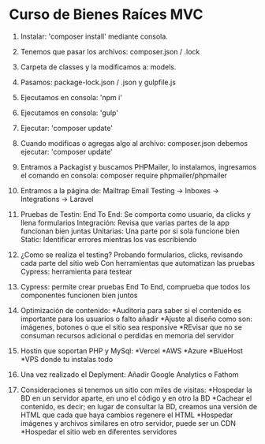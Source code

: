 # Curso de Bienes Raíces MVC 

1. Instalar: 'composer install' mediante consola.

2. Tenemos que pasar los archivos:
    composer.json / .lock

3. Carpeta de classes y la modificamos a: models.

4. Pasamos: package-lock.json / .json y gulpfile.js

5. Ejecutamos en consola: 'npm i'

6. Ejecutamos en consola: 'gulp'

7. Ejecutar: 'composer update'

8. Cuando modificas o agregas algo al archivo: composer.json debemos ejecutar:
    'composer update'

9. Entramos a Packagist y buscamos PHPMailer, lo instalamos, ingresamos el comando en consola:
    composer require phpmailer/phpmailer

10. Entramos a la página de: Mailtrap
    Email Testing -> Inboxes -> Integrations -> Laravel

11. Pruebas de Testin:
    End To End: Se comporta como usuario, da clicks y llena formularios
    Integración: Revisa que varias partes de la app funcionan bien juntas
    Unitarias: Una parte por si sola funcione bien
    Static: Identificar errores mientras los vas escribiendo

12. ¿Como se realiza el testing?
    Probando formularios, clicks, revisando cada parte del sitio web
    Con herramientas que automatizan las pruebas
    Cypress: herramienta para testear

13. Cypress: permite crear pruebas End To End, comprueba que todos los componentes funcionen
    bien juntos

14. Optimización de contenido:
    *Auditoria para saber si el contenido es importante para los usuarios o falto añadir
    *Ajuste al diseño como son: imágenes, botones o que el sitio sea responsive
    *REvisar que no se consuman recursos adicional o perdidas en memoria del servidor

15. Hostin que soportan PHP y MySql:
    *Vercel
    *AWS
    *Azure
    *BlueHost
    *VPS donde tu instalas todo

16. Una vez realizado el Deplyment:
    Añadir Google Analytics o Fathom

17. Consideraciones si tenemos un sitio con miles de visitas:
    *Hospedar la BD en un servidor aparte, en uno el código y en otro la BD
    *Cachear el contenido, es decir; en lugar de consultar la BD, creamos 
    una versión de HTML que cada que haya cambios regenere el HTML
    *Hospedar imágenes y archivos similares en otro servidor, puede ser un CDN
    *Hospedar el sitio web en diferentes servidores
    
